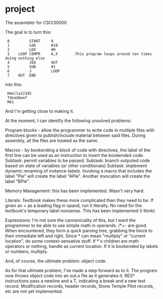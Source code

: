 project
=======

The assembler for CSCI30000

The goal is to turn this:

     0         START     0
     1         LDA       #10
     2         LDX       #0
     3    LOOP COMPR     A,X       .This program loops around ten times doing nothing else
     4         JEQ       OUT
     5         SUB       #1
     6         J         LOOP
     7    OUT  END

into this:

     HHello12345
     Tdeadbeef
     M41

And I'm getting close to making it.

At the moment, I can identify the following unsolved problems:

Program blocks - allow the programmer to write code in multiple files with directives given to publish/include material between said files.  During assembly, all the files are treated as the same.

Macros - by bookending a block of code with directives, the label of the first line can be used as an instruction to insert the bookended code.
     Subtask: permit variables to be passed.
     Subtask: branch outputed code based on state of variables (or other conditionals)
     Subtask: implement dynamic renaming of instance-labels.  Invoking a macro that includes the label "Pie" will create the label "APie".  Another invocation will create the label "BPie".

Memory Management: this has been implemented.  Wasn't very hard.

Literals: Textbook makes these more complicated than they need to be.  If given an = as a leading flag in opand, run it literally.  No need for the textbook's temporary label nonsense.  This has been implemented (I think)

Expressions: I'm not sure the cannonicality of this, but I want the programmer to be able to use simple math in operands.  /*+- are good.  When encountered, they form a quick parsing tree, grabbing the block to their immediate left and right.  Since * can mean "multiply" or "current location", do some context-sensative stuff.  If *'s children are math operators or nothing, handle as current location.  If it is bookended by labels or numbers, multiply.

And, of course, the ultimate problem: object code.


As for that ultimate problem, I've made a step forward as to it.  The program now throws object code into an out.o file as it generates it.  RES* instructions pass a newline and a T, indicating a break and a new text record.  Modification records, header records, Stone Temple Pilot records, etc are not yet implemented.
